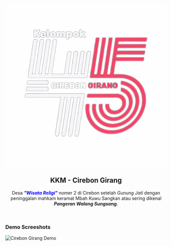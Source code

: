 <div align="center">
  
  <img src="./readme-images/project-logo.png" />

  <h2 align="center">KKM - Cirebon Girang</h2>

  <p class="hero-text">
            Desa <b style="color:blue;"><i>"Wisata Religi"</i></b> nomer 2 di Cirebon setelah <i>Gunung Jati</i> dengan peninggalan mahkam keramat Mbah Kuwu Sangkan atau sering dikenal <b><i>Pangeran Walang Sungsang.</i></b>
          </p>

</div>

<br />

### Demo Screeshots

![Cirebon Girang Demo](../images/web.png "Desktop Demo")

